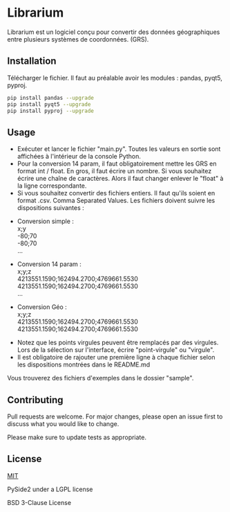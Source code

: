 # Librarium

Librarium est un logiciel conçu pour convertir des données géographiques entre plusieurs systèmes de coordonnées. (GRS).

## Installation

Télécharger le fichier. Il faut au préalable avoir les modules :
pandas, pyqt5, pyproj.


```bash
pip install pandas --upgrade
pip install pyqt5 --upgrade
pip install pyproj --upgrade
```

## Usage

* Exécuter et lancer le fichier "main.py". Toutes les valeurs en sortie sont affichées à l'intérieur de la console Python.
* Pour la conversion 14 param, il faut obligatoirement mettre les GRS en format int / float. En gros, il faut écrire un nombre. Si vous souhaitez écrire une chaîne de caractères. Alors il faut changer enlever le "float" à la ligne correspondante.
* Si vous souhaitez convertir des fichiers entiers. Il faut qu'ils soient en format .csv. Comma Separated Values. Les fichiers doivent suivre les dispositions suivantes :

- Conversion simple :  
x;y  
-80;70  
-80;70  
...  
  
- Conversion 14 param :  
x;y;z  
4213551.1590;162494.2700;4769661.5530  
4213551.1590;162494.2700;4769661.5530  
...  
  
- Conversion Géo :  
x;y;z  
4213551.1590;162494.2700;4769661.5530  
4213551.1590;162494.2700;4769661.5530  
  
* Notez que les points virgules peuvent être remplacés par des virgules. Lors de la sélection sur l'interface, écrire "point-virgule" ou "virgule".
* Il est obligatoire de rajouter une première ligne à chaque fichier selon les dispositions montrées dans le README.md

Vous trouverez des fichiers d'exemples dans le dossier "sample".

## Contributing
Pull requests are welcome. For major changes, please open an issue first to discuss what you would like to change.

Please make sure to update tests as appropriate.

## License
[MIT](https://choosealicense.com/licenses/mit/)

PySide2 under a LGPL license

BSD 3-Clause License
